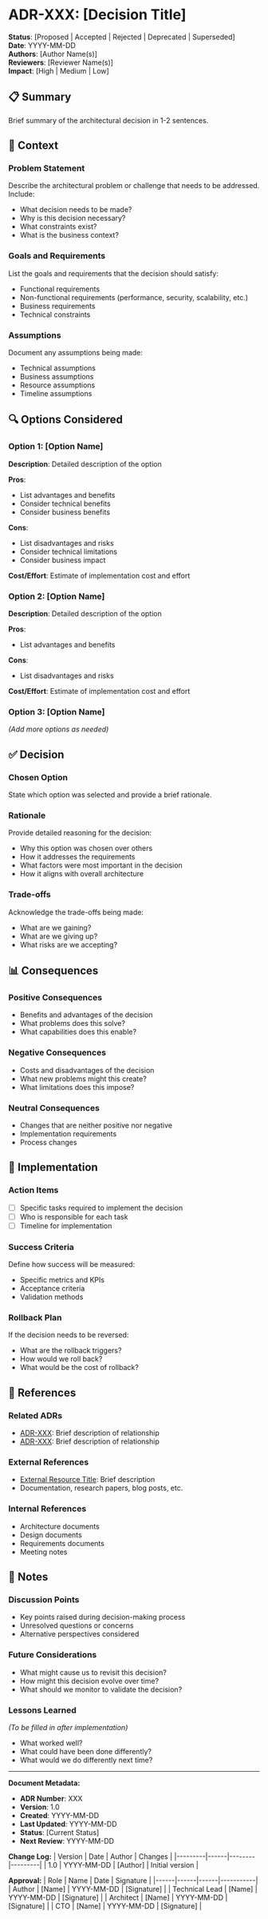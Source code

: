 # ADR-XXX: [Decision Title]

**Status**: [Proposed | Accepted | Rejected | Deprecated | Superseded]  
**Date**: YYYY-MM-DD  
**Authors**: [Author Name(s)]  
**Reviewers**: [Reviewer Name(s)]  
**Impact**: [High | Medium | Low]  

## 📋 **Summary**

Brief summary of the architectural decision in 1-2 sentences.

## 🎯 **Context**

### **Problem Statement**
Describe the architectural problem or challenge that needs to be addressed. Include:
- What decision needs to be made?
- Why is this decision necessary?
- What constraints exist?
- What is the business context?

### **Goals and Requirements**
List the goals and requirements that the decision should satisfy:
- Functional requirements
- Non-functional requirements (performance, security, scalability, etc.)
- Business requirements
- Technical constraints

### **Assumptions**
Document any assumptions being made:
- Technical assumptions
- Business assumptions
- Resource assumptions
- Timeline assumptions

## 🔍 **Options Considered**

### **Option 1: [Option Name]**
**Description**: Detailed description of the option

**Pros**:
- List advantages and benefits
- Consider technical benefits
- Consider business benefits

**Cons**:
- List disadvantages and risks
- Consider technical limitations
- Consider business impact

**Cost/Effort**: Estimate of implementation cost and effort

### **Option 2: [Option Name]**
**Description**: Detailed description of the option

**Pros**:
- List advantages and benefits

**Cons**:
- List disadvantages and risks

**Cost/Effort**: Estimate of implementation cost and effort

### **Option 3: [Option Name]**
*(Add more options as needed)*

## ✅ **Decision**

### **Chosen Option**
State which option was selected and provide a brief rationale.

### **Rationale**
Provide detailed reasoning for the decision:
- Why this option was chosen over others
- How it addresses the requirements
- What factors were most important in the decision
- How it aligns with overall architecture

### **Trade-offs**
Acknowledge the trade-offs being made:
- What are we gaining?
- What are we giving up?
- What risks are we accepting?

## 📊 **Consequences**

### **Positive Consequences**
- Benefits and advantages of the decision
- What problems does this solve?
- What capabilities does this enable?

### **Negative Consequences**
- Costs and disadvantages of the decision
- What new problems might this create?
- What limitations does this impose?

### **Neutral Consequences**
- Changes that are neither positive nor negative
- Implementation requirements
- Process changes

## 🎯 **Implementation**

### **Action Items**
- [ ] Specific tasks required to implement the decision
- [ ] Who is responsible for each task
- [ ] Timeline for implementation

### **Success Criteria**
Define how success will be measured:
- Specific metrics and KPIs
- Acceptance criteria
- Validation methods

### **Rollback Plan**
If the decision needs to be reversed:
- What are the rollback triggers?
- How would we roll back?
- What would be the cost of rollback?

## 🔗 **References**

### **Related ADRs**
- [ADR-XXX](./xxx-related-decision.md): Brief description of relationship
- [ADR-XXX](./xxx-another-related.md): Brief description of relationship

### **External References**
- [External Resource Title](URL): Brief description
- Documentation, research papers, blog posts, etc.

### **Internal References**
- Architecture documents
- Design documents
- Requirements documents
- Meeting notes

## 📝 **Notes**

### **Discussion Points**
- Key points raised during decision-making process
- Unresolved questions or concerns
- Alternative perspectives considered

### **Future Considerations**
- What might cause us to revisit this decision?
- How might this decision evolve over time?
- What should we monitor to validate the decision?

### **Lessons Learned**
*(To be filled in after implementation)*
- What worked well?
- What could have been done differently?
- What would we do differently next time?

---

**Document Metadata:**
- **ADR Number**: XXX
- **Version**: 1.0
- **Created**: YYYY-MM-DD
- **Last Updated**: YYYY-MM-DD
- **Status**: [Current Status]
- **Next Review**: YYYY-MM-DD

**Change Log:**
| Version | Date | Author | Changes |
|---------|------|--------|---------|
| 1.0 | YYYY-MM-DD | [Author] | Initial version |

**Approval:**
| Role | Name | Date | Signature |
|------|------|------|-----------|
| Author | [Name] | YYYY-MM-DD | [Signature] |
| Technical Lead | [Name] | YYYY-MM-DD | [Signature] |
| Architect | [Name] | YYYY-MM-DD | [Signature] |
| CTO | [Name] | YYYY-MM-DD | [Signature] |
